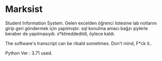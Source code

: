 # Marksist
Student Information System.
Gelen excelden öğrenci listesine lab notlarını girip geri göndermek için yapılmıştır. 
sql konulma amacı bağzı şiylerle beraber de yapılmasıydı. s*ktireddedildi, öylece kaldı. 

The software's transcript can be ribald sometimes. Don't mind, F*ck it.. 

Python Ver : 3.71 used. 
